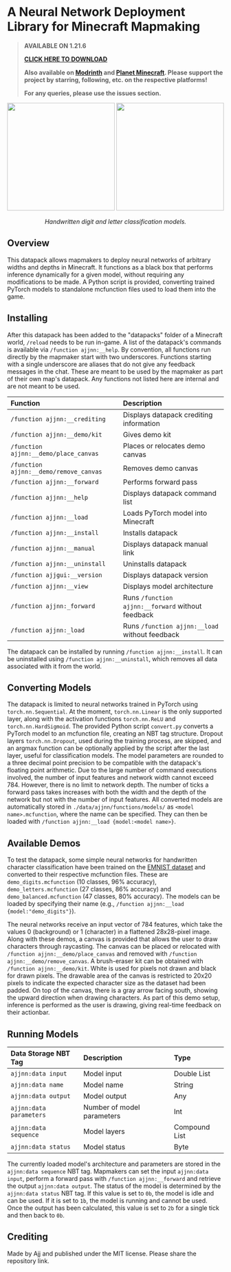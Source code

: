 # A Neural Network Deployment Library for Minecraft Mapmaking

> **AVAILABLE ON 1.21.6**
>
> **[CLICK HERE TO DOWNLOAD](https://github.com/AjjMC/ajjnn/archive/refs/heads/main.zip)**
>
> **Also available on [Modrinth](https://modrinth.com/datapack/ajjnn) and [Planet Minecraft](https://www.planetminecraft.com/data-pack/ajjnn/). Please support the project by starring, following, etc. on the respective platforms!**
>
> **For any queries, please use the issues section.**

<p align = "center">
  <img src="repo/demo_digits.gif" width="250">
  <img src="repo/demo_letters.gif" width="250">
</p>

<p align = "center">
  <i>Handwritten digit and letter classification models.</i>
</p>

## Overview

This datapack allows mapmakers to deploy neural networks of arbitrary widths and depths in Minecraft. It functions as a black box that performs inference dynamically for a given model, without requiring any modifications to be made. A Python script is provided, converting trained PyTorch models to standalone mcfunction files used to load them into the game.

## Installing

After this datapack has been added to the "datapacks" folder of a Minecraft world, ``/reload`` needs to be run in-game. A list of the datapack's commands is available via ``/function ajjnn:__help``. By convention, all functions run directly by the mapmaker start with two underscores. Functions starting with a single underscore are aliases that do not give any feedback messages in the chat. These are meant to be used by the mapmaker as part of their own map's datapack. Any functions not listed here are internal and are not meant to be used.

| Function                                 | Description                                          |
|:-----------------------------------------|:-----------------------------------------------------|
| ``/function ajjnn:__crediting``          | Displays datapack crediting information              |
| ``/function ajjnn:__demo/kit``           | Gives demo kit                                       |
| ``/function ajjnn:__demo/place_canvas``  | Places or relocates demo canvas                      |
| ``/function ajjnn:__demo/remove_canvas`` | Removes demo canvas                                  |
| ``/function ajjnn:__forward``            | Performs forward pass                                |
| ``/function ajjnn:__help``               | Displays datapack command list                       |
| ``/function ajjnn:__load``               | Loads PyTorch model into Minecraft                   |
| ``/function ajjnn:__install``            | Installs datapack                                    |
| ``/function ajjnn:__manual``             | Displays datapack manual link                        |
| ``/function ajjnn:__uninstall``          | Uninstalls datapack                                  |
| ``/function ajjgui:__version``           | Displays datapack version                            |
| ``/function ajjnn:__view``               | Displays model architecture                          |
| ``/function ajjnn:_forward``             | Runs ``/function ajjnn:__forward`` without feedback  |
| ``/function ajjnn:_load``                | Runs ``/function ajjnn:__load`` without feedback     |

The datapack can be installed by running ``/function ajjnn:__install``. It can be uninstalled using ``/function ajjnn:__uninstall``, which removes all data associated with it from the world.

## Converting Models

The datapack is limited to neural networks trained in PyTorch using ``torch.nn.Sequential``. At the moment, ``torch.nn.Linear`` is the only supported layer, along with the activation functions ``torch.nn.ReLU`` and ``torch.nn.HardSigmoid``. The provided Python script ``convert.py`` converts a PyTorch model to an mcfunction file, creating an NBT tag structure. Dropout layers ``torch.nn.Dropout``, used during the training process, are skipped, and an argmax function can be optionally applied by the script after the last layer, useful for classification models. The model parameters are rounded to a three decimal point precision to be compatible with the datapack's floating point arithmetic. Due to the large number of command executions involved, the number of input features and network width cannot exceed 784. However, there is no limit to network depth. The number of ticks a forward pass takes increases with both the width and the depth of the network but not with the number of input features. All converted models are automatically stored in ``./data/ajjnn/functions/models/`` as ``<model name>.mcfunction``, where the name can be specified. They can then be loaded with ``/function ajjnn:__load {model:<model name>}``.

## Available Demos

To test the datapack, some simple neural networks for handwritten character classification have been trained on the [EMNIST dataset](https://www.nist.gov/itl/products-and-services/emnist-dataset) and converted to their respective mcfunction files. These are ``demo_digits.mcfunction`` (10 classes, 96% accuracy), ``demo_letters.mcfunction`` (27 classes, 86% accuracy) and ``demo_balanced.mcfunction`` (47 classes, 80% accuracy). The models can be loaded by specifying their name (e.g., ``/function ajjnn:__load {model:"demo_digits"}``).

The neural networks receive an input vector of 784 features, which take the values 0 (background) or 1 (character) in a flattened 28x28-pixel image. Along with these demos, a canvas is provided that allows the user to draw characters through raycasting. The canvas can be placed or relocated with ``/function ajjnn:__demo/place_canvas`` and removed with ``/function ajjnn:__demo/remove_canvas``. A brush-eraser kit can be obtained with ``/function ajjnn:__demo/kit``. White is used for pixels not drawn and black for drawn pixels. The drawable area of the canvas is restricted to 20x20 pixels to indicate the expected character size as the dataset had been padded. On top of the canvas, there is a gray arrow facing south, showing the upward direction when drawing characters. As part of this demo setup, inference is performed as the user is drawing, giving real-time feedback on their actionbar.

## Running Models

| Data Storage NBT Tag      | Description                | Type          |
|:--------------------------|:---------------------------|:--------------|
| ``ajjnn:data input``      | Model input                | Double List   |
| ``ajjnn:data name``       | Model name                 | String        |
| ``ajjnn:data output``     | Model output               | Any           |
| ``ajjnn:data parameters`` | Number of model parameters | Int           |
| ``ajjnn:data sequence``   | Model layers               | Compound List |
| ``ajjnn:data status``     | Model status               | Byte          |

The currently loaded model's architecture and parameters are stored in the ``ajjnn:data sequence`` NBT tag. Mapmakers can set the input ``ajjnn:data input``, perform a forward pass with ``/function ajjnn:__forward`` and retrieve the output ``ajjnn:data output``. The status of the model is determined by the ``ajjnn:data status`` NBT tag. If this value is set to ``0b``, the model is idle and can be used. If it is set to ``1b``, the model is running and cannot be used. Once the output has been calculated, this value is set to ``2b`` for a single tick and then back to ``0b``.

## Crediting

Made by Ajj and published under the MIT license. Please share the repository link.
